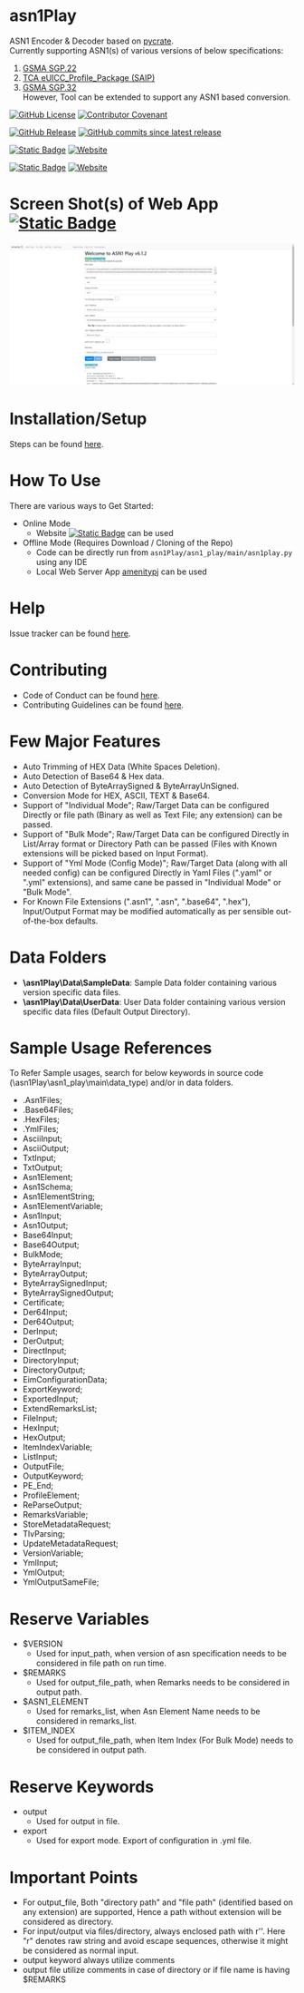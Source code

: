 # asn1Play
ASN1 Encoder &amp; Decoder based on [pycrate](https://github.com/P1sec/pycrate).
<BR>Currently supporting ASN1(s) of various versions of below specifications:
1. [GSMA SGP.22](https://www.gsma.com/esim/esim-specification/ "GSMA SGP.22" )
1. [TCA eUICC_Profile_Package (SAIP)](https://trustedconnectivityalliance.org/technology-library-sim-specifications/ "SAIP")
1. [GSMA SGP.32](https://www.gsma.com/esim/esim-specification/ "GSMA SGP.32" )
<BR>However, Tool can be extended to support any ASN1 based conversion.

[![GitHub License](https://img.shields.io/github/license/impratikjaiswal/asn1Play)](LICENSE)
[![Contributor Covenant](https://img.shields.io/badge/Contributor%20Covenant-2.1-4baaaa.svg)](CODE_OF_CONDUCT.md)

[![GitHub Release](https://img.shields.io/github/v/release/impratikjaiswal/asn1Play)](https://github.com/impratikjaiswal/asn1Play/releases/latest)
[![GitHub commits since latest release](https://img.shields.io/github/commits-since/impratikjaiswal/asn1Play/latest)](https://github.com/impratikjaiswal/asn1Play/commits/main/)

[![Static Badge](https://img.shields.io/badge/amenitypj.in/asn1Play-a?label=website%20url)](https://amenitypj.in/asn1Play)
[![Website](https://img.shields.io/website?url=https://amenitypj.in/asn1Play&label=website%20status)](https://amenitypj.in/asn1Play)

[![Static Badge](https://img.shields.io/badge/impratikjaiswal.github.io/asn1Play-a?label=gihub%20website%20url)](https://impratikjaiswal.github.io/asn1Play)
[![Website](https://img.shields.io/website?url=https://amenitypj.in/asn1Play&label=website%20status)](https://impratikjaiswal.github.io/asn1Play)

# Screen Shot(s) of Web App [![Static Badge](https://img.shields.io/badge/amenitypj.in-a)](https://amenitypj.in/) 
![sample_web_1](https://github.com/impratikjaiswal/asn1Play/blob/main/static/images/sample_web_1.gif?raw=true)

# Installation/Setup
Steps can be found [here](https://github.com/impratikjaiswal/pythonHelpers/blob/main/HOW_TO_INSTALL_PYTHON_APPS.md).

# How To Use
There are various ways to Get Started:

  - Online Mode
    - Website [![Static Badge](https://img.shields.io/badge/amenitypj.in-a)](https://amenitypj.in/) can be used
  - Offline Mode (Requires Download / Cloning of the Repo)
    - Code can be directly run from ```asn1Play/asn1_play/main/asn1play.py``` using any IDE
    - Local Web Server App [amenitypj](https://github.com/impratikjaiswal/amenitypj) can be used

# Help
Issue tracker can be found [here](CONTRIBUTING.md#issue-tracker).

# Contributing
 - Code of Conduct can be found [here](CODE_OF_CONDUCT.md).
 - Contributing Guidelines can be found [here](CONTRIBUTING.md).

# Few Major Features

  - Auto Trimming of HEX Data (White Spaces Deletion).
  - Auto Detection of Base64 & Hex data.
  - Auto Detection of ByteArraySigned & ByteArrayUnSigned.
  - Conversion Mode for HEX, ASCII, TEXT & Base64.
  - Support of "Individual Mode"; Raw/Target Data can be configured Directly or file path (Binary as well as Text File; any extension) can be passed.
  - Support of "Bulk Mode"; Raw/Target Data can be configured Directly in List/Array format or Directory Path can be passed (Files with Known extensions will be picked based on Input Format).
  - Support of "Yml Mode (Config Mode)"; Raw/Target Data (along with all needed config) can be configured Directly in Yaml Files (".yaml" or ".yml" extensions), and same cane be passed in "Individual Mode" or "Bulk Mode".
  - For Known File Extensions (".asn1", ".asn", ".base64", ".hex"), Input/Output Format may be modified automatically as per sensible out-of-the-box defaults.

# Data Folders

  - <b>\asn1Play\Data\SampleData</b>: Sample Data folder containing various version specific data files.
  - <b>\asn1Play\Data\UserData</b>: User Data folder containing various version specific data files (Default Output Directory).

# Sample Usage References

To Refer Sample usages, search for below keywords in source code (\asn1Play\asn1_play\main\data_type) and/or in data folders.
  - .Asn1Files;
  - .Base64Files;
  - .HexFiles;
  - .YmlFiles;
  - AsciiInput;
  - AsciiOutput;
  - TxtInput;
  - TxtOutput;
  - Asn1Element;
  - Asn1Schema;
  - Asn1ElementString;
  - Asn1ElementVariable;
  - Asn1Input;
  - Asn1Output;
  - Base64Input;
  - Base64Output;
  - BulkMode;
  - ByteArrayInput;
  - ByteArrayOutput;
  - ByteArraySignedInput;
  - ByteArraySignedOutput;
  - Certificate;
  - Der64Input;
  - Der64Output;
  - DerInput;
  - DerOutput;
  - DirectInput;
  - DirectoryInput;
  - DirectoryOutput;
  - EimConfigurationData;
  - ExportKeyword;
  - ExportedInput;
  - ExtendRemarksList;
  - FileInput;
  - HexInput;
  - HexOutput;
  - ItemIndexVariable;
  - ListInput;
  - OutputFile;
  - OutputKeyword;
  - PE_End;
  - ProfileElement;
  - ReParseOutput;
  - RemarksVariable;
  - StoreMetadataRequest;
  - TlvParsing;
  - UpdateMetadataRequest;
  - VersionVariable;
  - YmlInput;
  - YmlOutput;
  - YmlOutputSameFile;

# Reserve Variables

  - $VERSION
    - Used for input_path, when version of asn specification needs to be considered in file path on run time.
  - $REMARKS
    - Used for output_file_path, when Remarks needs to be considered in output path.
  - $ASN1_ELEMENT
    - Used for remarks_list, when Asn Element Name needs to be considered in remarks_list.
  - $ITEM_INDEX
    - Used for output_file_path, when Item Index (For Bulk Mode) needs to be considered in output path.

# Reserve Keywords
  - output
    - Used for output in file.
  - export
    - Used for export mode. Export of configuration in .yml file.

# Important Points

  - For output_file, Both "directory path" and "file path" (identified based on any extension) are supported, Hence a path without extension will be considered as directory. 
  - For input/output via files/directory, always enclosed path with r''. Here "r" denotes raw string and avoid escape sequences, otherwise it might be considered as normal input. 
  - output keyword always utilize comments
  - output file utilize comments in case of directory or if file name is having $REMARKS